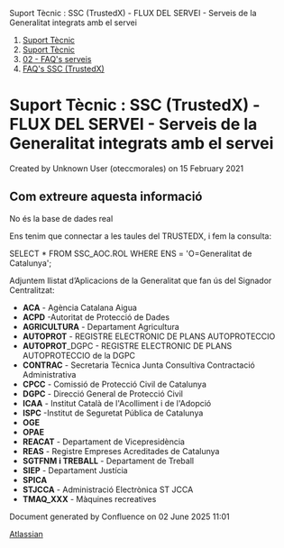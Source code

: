 Suport Tècnic : SSC (TrustedX) - FLUX DEL SERVEI - Serveis de la Generalitat integrats amb el servei  

1.  [Suport Tècnic](index.md)
2.  [Suport Tècnic](13893782.md)
3.  [02 - FAQ's serveis](26313393.md)
4.  [FAQ's SSC (TrustedX)](28705605.md)

Suport Tècnic : SSC (TrustedX) - FLUX DEL SERVEI - Serveis de la Generalitat integrats amb el servei
====================================================================================================

Created by Unknown User (oteccmorales) on 15 February 2021

Com extreure aquesta informació
-------------------------------

No és la base de dades real

Ens tenim que connectar a les taules del TRUSTEDX, i fem la consulta:

SELECT \* FROM SSC\_AOC.ROL
WHERE ENS = 'O=Generalitat de Catalunya';

Adjuntem llistat d’Aplicacions de la Generalitat que fan ús del Signador Centralitzat:

  

*   **ACA** - Agència Catalana Aigua
*   **ACPD** -Autoritat de Protecció de Dades
*   **AGRICULTURA** - Departament Agricultura
*   **AUTOPROT** - REGISTRE ELECTRONIC DE PLANS AUTOPROTECCIO
*   **AUTOPROT**\_DGPC - REGISTRE ELECTRONIC DE PLANS AUTOPROTECCIO de la DGPC
*   **CONTRAC** - Secretaria Tècnica Junta Consultiva Contractació Administrativa
*   **CPCC** - Comissió de Protecció Civil de Catalunya
*   **DGPC** - Direcció General de Protecció Civil
*   **ICAA** - Institut Català de l'Acolliment i de l'Adopció
*   **ISPC** -Institut de Seguretat Pública de Catalunya
*   **OGE**
*   **OPAE**
*   **REACAT** - Departament de Vicepresidència
*   **REAS** - Registre Empreses Acreditades de Catalunya
*   **SGTFNM i TREBALL** - Departament de Treball
*   **SIEP** - Departament Justícia
*   **SPICA**
*   **STJCCA** - Administració Electrònica ST JCCA
*   **TMAQ\_XXX** - Màquines recreatives

  

  

  

Document generated by Confluence on 02 June 2025 11:01

[Atlassian](http://www.atlassian.com/)